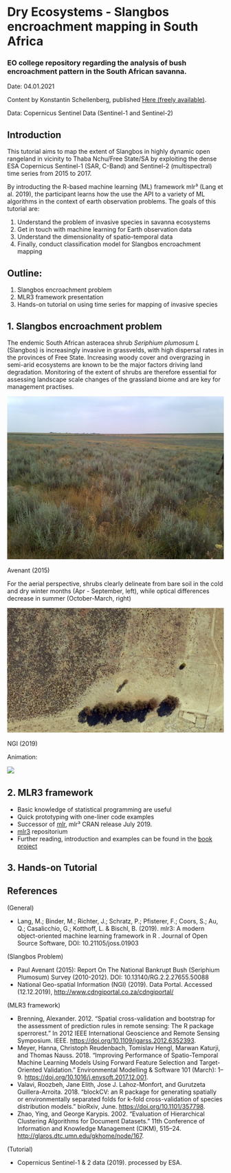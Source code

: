 # Dry Ecosystems - Slangbos encroachment mapping in South Africa

### EO college repository regarding the analysis of bush encroachment pattern in the South African savanna.

Date: 04.01.2021

Content by Konstantin Schellenberg, published [Here (freely available)](https://www.mdpi.com/2072-4292/13/17/3342).

Data: Copernicus Sentinel Data (Sentinel-1 and Sentinel-2)

## Introduction

This tutorial aims to map the extent of Slangbos in highly dynamic open rangeland in vicinity to Thaba Nchu/Free State/SA by exploiting the dense ESA Copernicus Sentinel-1 (SAR, C-Band) and Sentinel-2 (multispectral) time series from 2015 to 2017.

By introducting the R-based machine learning (ML) framework mlr³ (Lang et al. 2019), the participant learns how the use the API to a variety of ML algorithms in the context of earth observation problems. The goals of this tutorial are:

1. Understand the problem of invasive species in savanna ecosystems
2. Get in touch with machine learning for Earth observation data
3. Understand the dimensionality of spatio-temporal data
4. Finally, conduct classification model for Slangbos encroachment mapping 

## Outline:

1. Slangbos encroachment problem
2. MLR3 framework presentation
3. Hands-on tutorial on using time series for mapping of invasive species

## 1. Slangbos encroachment problem

The endemic South African asteracea shrub *Seriphium plumosum L* (Slangbos) is increasingly invasive in grassvelds, with high dispersal rates in the provinces of Free State. Increasing woody cover and overgrazing in semi-arid ecosystems are known to be the major factors driving land degradation. Monitoring of the extent of shrubs are therefore essential for assessing landscape scale changes of the grassland biome and are key for management practises.

![](images/SB1.png)

Avenant (2015)

For the aerial perspective, shrubs clearly delineate from bare soil in the cold and dry winter months (Apr - September, left), while optical differences decrease in summer (October-March, right) 

![](images/SB2.png)

NGI (2019)

Animation:

![](images/animation.gif)

## 2. MLR3 framework

- Basic knowledge of statistical programming are useful
- Quick prototyping with one-liner code examples
- Successor of [mlr](https://mlr.mlr-org.com/), mlr³ CRAN release July 2019.
- [mlr3](https://mlr3.mlr-org.com/) repositorium
- Further reading, introduction and examples can be found in the [book project](https://mlr3book.mlr-org.com/introduction.html)

## 3. Hands-on Tutorial

## References

(General)

- Lang, M.; Binder, M.; Richter, J.; Schratz, P.; Pfisterer, F.; Coors, S.; Au, Q.; Casalicchio, G.; Kotthoff, L. & Bischl, B. (2019). mlr3: A modern object-oriented machine learning framework in R . Journal of Open Source Software, DOI: 10.21105/joss.01903

(Slangbos Problem)

- Paul Avenant (2015): Report On The National Bankrupt Bush (Seriphium Plumosum) Survey (2010-2012). DOI: 10.13140/RG.2.2.27655.50088
- National Geo-spatial Information (NGI) (2019). Data Portal. Accessed (12.12.2019), http://www.cdngiportal.co.za/cdngiportal/


(MLR3 framework)

- Brenning, Alexander. 2012. “Spatial cross-validation and bootstrap for the assessment of prediction rules in remote sensing: The R package sperrorest.” In 2012 IEEE International Geoscience and Remote Sensing Symposium. IEEE. https://doi.org/10.1109/igarss.2012.6352393.
- Meyer, Hanna, Christoph Reudenbach, Tomislav Hengl, Marwan Katurji, and Thomas Nauss. 2018. “Improving Performance of Spatio-Temporal Machine Learning Models Using Forward Feature Selection and Target-Oriented Validation.” Environmental Modelling & Software 101 (March): 1–9. https://doi.org/10.1016/j.envsoft.2017.12.001.
- Valavi, Roozbeh, Jane Elith, Jose J. Lahoz-Monfort, and Gurutzeta Guillera-Arroita. 2018. “blockCV: an R package for generating spatially or environmentally separated folds for k-fold cross-validation of species distribution models.” bioRxiv, June. https://doi.org/10.1101/357798.
- Zhao, Ying, and George Karypis. 2002. “Evaluation of Hierarchical Clustering Algorithms for Document Datasets.” 11th Conference of Information and Knowledge Management (CIKM), 515–24. http://glaros.dtc.umn.edu/gkhome/node/167.

(Tutorial)

- Copernicus Sentinel-1 & 2 data (2019). processed by ESA.


